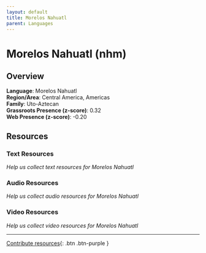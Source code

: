 ```yaml
---
layout: default
title: Morelos Nahuatl
parent: Languages
---
```


# Morelos Nahuatl (nhm)

## Overview

**Language**: Morelos Nahuatl  
**Region/Area**: Central America, Americas  
**Family**: Uto-Aztecan  
**Grassroots Presence (z-score)**: 0.32  
**Web Presence (z-score)**: -0.20  

## Resources

### Text Resources
*Help us collect text resources for Morelos Nahuatl*

### Audio Resources
*Help us collect audio resources for Morelos Nahuatl*

### Video Resources
*Help us collect video resources for Morelos Nahuatl*

---

[Contribute resources](https://forms.office.com/e/1SfLJx3u1r){: .btn .btn-purple }
